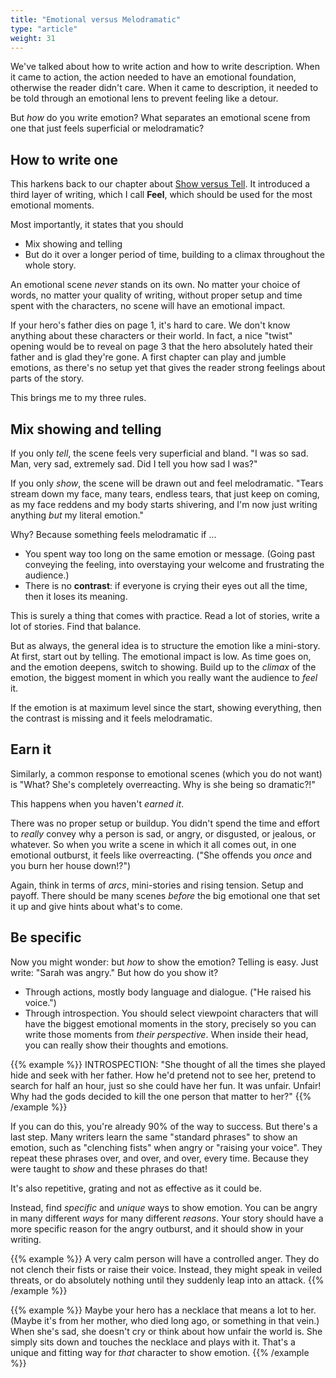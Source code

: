 ```yaml
---
title: "Emotional versus Melodramatic"
type: "article"
weight: 31
---
```


We've talked about how to write action and how to write description. When it came to action, the action needed to have an emotional foundation, otherwise the reader didn't care. When it came to description, it needed to be told through an emotional lens to prevent feeling like a detour.

But _how_ do you write emotion? What separates an emotional scene from one that just feels superficial or melodramatic?

## How to write one

This harkens back to our chapter about [Show versus Tell](../show-versus-tell/). It introduced a third layer of writing, which I call **Feel**, which should be used for the most emotional moments.

Most importantly, it states that you should

* Mix showing and telling
* But do it over a longer period of time, building to a climax throughout the whole story.

An emotional scene _never_ stands on its own. No matter your choice of words, no matter your quality of writing, without proper setup and time spent with the characters, no scene will have an emotional impact. 

If your hero's father dies on page 1, it's hard to care. We don't know anything about these characters or their world. In fact, a nice "twist" opening would be to reveal on page 3 that the hero absolutely hated their father and is glad they're gone. A first chapter can play and jumble emotions, as there's no setup yet that gives the reader strong feelings about parts of the story.

This brings me to my three rules.

## Mix showing and telling

If you only _tell_, the scene feels very superficial and bland. "I was so sad. Man, very sad, extremely sad. Did I tell you how sad I was?"

If you only _show_, the scene will be drawn out and feel melodramatic. "Tears stream down my face, many tears, endless tears, that just keep on coming, as my face reddens and my body starts shivering, and I'm now just writing anything _but_ my literal emotion."

Why? Because something feels melodramatic if ... 

* You spent way too long on the same emotion or message. (Going past conveying the feeling, into overstaying your welcome and frustrating the audience.)
* There is no **contrast**: if everyone is crying their eyes out all the time, then it loses its meaning.

This is surely a thing that comes with practice. Read a lot of stories, write a lot of stories. Find that balance.

But as always, the general idea is to structure the emotion like a mini-story. At first, start out by telling. The emotional impact is low. As time goes on, and the emotion deepens, switch to showing. Build up to the _climax_ of the emotion, the biggest moment in which you really want the audience to _feel_ it.

If the emotion is at maximum level since the start, showing everything, then the contrast is missing and it feels melodramatic.

## Earn it

Similarly, a common response to emotional scenes (which you do not want) is "What? She's completely overreacting. Why is she being so dramatic?!"

This happens when you haven't _earned it_.

There was no proper setup or buildup. You didn't spend the time and effort to _really_ convey why a person is sad, or angry, or disgusted, or jealous, or whatever. So when you write a scene in which it all comes out, in one emotional outburst, it feels like overreacting. ("She offends you _once_ and you burn her house down!?")

Again, think in terms of _arcs_, mini-stories and rising tension. Setup and payoff. There should be many scenes _before_ the big emotional one that set it up and give hints about what's to come.

## Be specific

Now you might wonder: but _how_ to show the emotion? Telling is easy. Just write: "Sarah was angry." But how do you show it?

* Through actions, mostly body language and dialogue. ("He raised his voice.")
* Through introspection. You should select viewpoint characters that will have the biggest emotional moments in the story, precisely so you can write those moments from _their perspective_. When inside their head, you can really show their thoughts and emotions. 
  
{{% example %}}
INTROSPECTION: "She thought of all the times she played hide and seek with her father. How he'd pretend not to see her, pretend to search for half an hour, just so she could have her fun. It was unfair. Unfair! Why had the gods decided to kill the one person that matter to her?"
{{% /example %}}

If you can do this, you're already 90% of the way to success. But there's a last step. Many writers learn the same "standard phrases" to show an emotion, such as "clenching fists" when angry or "raising your voice". They repeat these phrases over, and over, and over, every time. Because they were taught to _show_ and these phrases do that!

It's also repetitive, grating and not as effective as it could be. 

Instead, find _specific_ and _unique_ ways to show emotion. You can be angry in many different _ways_ for many different _reasons_. Your story should have a more specific reason for the angry outburst, and it should show in your writing.

{{% example %}}
A very calm person will have a controlled anger. They do not clench their fists or raise their voice. Instead, they might speak in veiled threats, or do absolutely nothing until they suddenly leap into an attack.
{{% /example %}}

{{% example %}}
Maybe your hero has a necklace that means a lot to her. (Maybe it's from her mother, who died long ago, or something in that vein.) When she's sad, she doesn't cry or think about how unfair the world is. She simply sits down and touches the necklace and plays with it. That's a unique and fitting way for _that_ character to show emotion.
{{% /example %}}